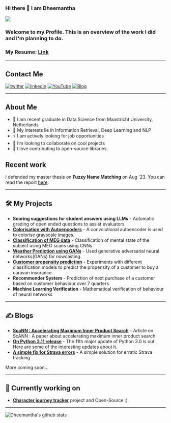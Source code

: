 ### Hi there 👋 I am Dheemantha 



![](https://komarev.com/ghpvc/?username=dheemantha-bhat)

### Welcome to my Profile. This is an overview of the work I did and I'm planning to do.



### My Resume: <a href="https://drive.google.com/file/d/1XiiRGX3bhtz78qHNnMoFjXgh2LU8uLQj/view?usp=sharing" target="_blank">Link</a>

---
## Contact Me


<a href="mailto:dheemantha0@gmail.com" target="_blank"><img src="https://img.shields.io/badge/Gmail-D14836?style=for-the-badge&logo=gmail&logoColor=white" alt="twitter"></a>
<a href="https://www.linkedin.com/in/dheemantha-bhat/" target="_blank"><img src="https://img.shields.io/badge/LinkedIn-0077B5?style=for-the-badge&logo=linkedin&logoColor=white" alt="linkedin"></a>
<a href="https://www.youtube.com/channel/UCUZTEkuXg0cz9cH4S1omWJw" target="_blank"><img src="https://img.shields.io/badge/YouTube-%23FF0000.svg?style=for-the-badge&logo=YouTube&logoColor=white" alt="YouTube"></a>
<a href="https://dheemantha0.medium.com/" target="_blank"><img src="https://img.shields.io/badge/Medium-%23000000.svg?style=for-the-badge&logo=Medium&logoColor=white" alt="Blog"></a>

---
## About Me
- 🔭 I am recent graduate in Data Science from Maastricht University, Netherlands
- 🚀 My interests lie in Information Retrieval, Deep Learning and NLP
- ⚡ I am actively looking for job opportunities
- 👯 I’m looking to collaborate on cool projects
- 💪 I love contributing to open-source libraries.


## Recent work

I defended my master thesis on **Fuzzy Name Matching** on Aug '23.  You can read the report [here](https://drive.google.com/file/d/1POQYdZdtfGKBpNMY2BzX0RYvG8SiPJlZ/view?usp=sharing).

---

## 🛠 My Projects


- **Scoring suggestions for student answers using LLMs** - Automatic grading of open ended questions to assist evaluators
- **[Colorisation with Autoencoders](https://github.com/dheemantha-bhat/Colorisation-with-Conv-Autoencoders)** - A convolutional autoencoder is used to colorise grayscale images.
- **[Classification of MEG data](https://github.com/dheemantha-bhat/Deep-learning-projects)** - Classification of mental state of the subject using MEG scans using CNNs.
- **[Weather Prediction using GANs](https://github.com/dheemantha-bhat/Deep-leaning-projects)** - Used generative adversarial neural networks(GANs) for nowcasting. 
- **[Customer propensity prediction](https://github.com/dheemantha-bhat/Caravan-insurance-propensity-prediction)** - Experiments with different classification models to predict the propensity
of a customer to buy a caravan insurance.
- **Recommender System** - Prediction of next purchase of a customer based on customer behaviour over 7 quarters.
- **Machine Learning Verification** - Mathematical verification of behaviour of neural networks
  



---
## ✍️ Blogs
- **[ScaNN : Accelerating Maximum Inner Product Search](https://dheemantha0.medium.com/scann-accelerating-maximum-inner-product-search-ba3b7f26178f)** - Article on ScANN  : A paper about accelerating maximum inner product search
- **[On Python 3.11 release](https://dheemantha0.medium.com/python-3-11-some-interesting-things-about-the-newest-major-release-f32567c7d432)** - The 11th major update of Python 3.0 is out. Here are some of the interesting updates about it.
- **[A simple fix for Strava errors](https://dheemantha0.medium.com/a-simple-fix-for-strava-errors-46dc087eced8)** - A simple solution for erratic Strava tracking
  

More coming soon...

---

## 💪 Currently working on
- **[Character journey tracker](https://github.com/dheemantha-bhat/Character-Timeline)** project and Open-Source  :)

---

![Dheemantha's github stats](https://github-readme-stats.vercel.app/api?username=dheemantha-bhat&theme=tokyonight&show_icons=true)
